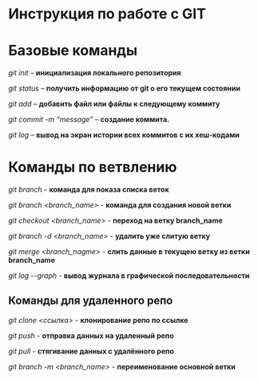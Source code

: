# Инструкция по работе с GIT

# Базовые команды

*git init* – **инициализация локального репозитория**

*git status* – **получить информацию от git о его текущем состоянии**

*git add* – **добавить файл или файлы к следующему коммиту**

*git commit -m “message”* – **создание коммита.**

*git log* – **вывод на экран истории всех коммитов с их хеш-кодами**


# Команды по ветвлению

*git branch* - **команда для показа списка веток**

*git branch <branch_name>* - **команда для создания новой ветки**

*git checkout <branch_name>* - **переход на ветку branch_name**

*git branch -d <branch_name>* - **удалить уже слитую ветку**

*git merge <branch_nagme>* - **слить данные в текущею ветку из ветки branch_name**

*git log --graph* - **вывод журнала в графической последовательности**


## Команды для удаленного репо

*git clone <ссылка>* - **клонирование репо по ссылке**

*git push* - **отправка данных на удаленный репо**

*git pull* - **стягивание данных с удалённого репо**

*git branch -m <branch_name>* - **переименование основной ветки**